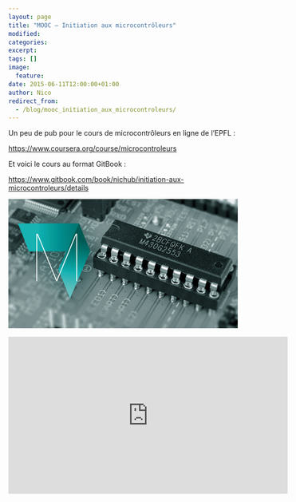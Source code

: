 ```yaml
---
layout: page
title: "MOOC — Initiation aux microcontrôleurs"
modified:
categories:
excerpt:
tags: []
image:
  feature:
date: 2015-06-11T12:00:00+01:00
author: Nico
redirect_from:
  - /blog/mooc_initiation_aux_microcontroleurs/
---
```



Un peu de pub pour le cours de microcontrôleurs en ligne de l’EPFL :

<https://www.coursera.org/course/microcontroleurs>


Et voici le cours au format GitBook :

<https://www.gitbook.com/book/nichub/initiation-aux-microcontroleurs/details>


![](/files/2015-06-11-mooc_initiation_aux_microcontroleurs/Microcontroleurs-v1.0.jpg)


<iframe width="560" height="315" src="https://www.youtube.com/embed/wCgJRtzTvmI" frameborder="0" allowfullscreen></iframe>

